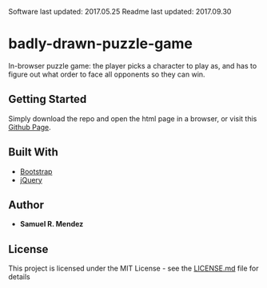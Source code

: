Software last updated: 2017.05.25
Readme last updated: 2017.09.30

# badly-drawn-puzzle-game

In-browser puzzle game: the player picks a character to play as, and has to figure out what order to face all opponents so they can win.

## Getting Started

Simply download the repo and open the html page in a browser, or visit this [Github Page](https://smendez92.github.io/badly-drawn-puzzle-game/).

## Built With

* [Bootstrap](https://getbootstrap.com/docs/3.3/)
* [jQuery](https://jquery.com) 

## Author

* **Samuel R. Mendez**

## License

This project is licensed under the MIT License - see the [LICENSE.md](LICENSE.md) file for details

